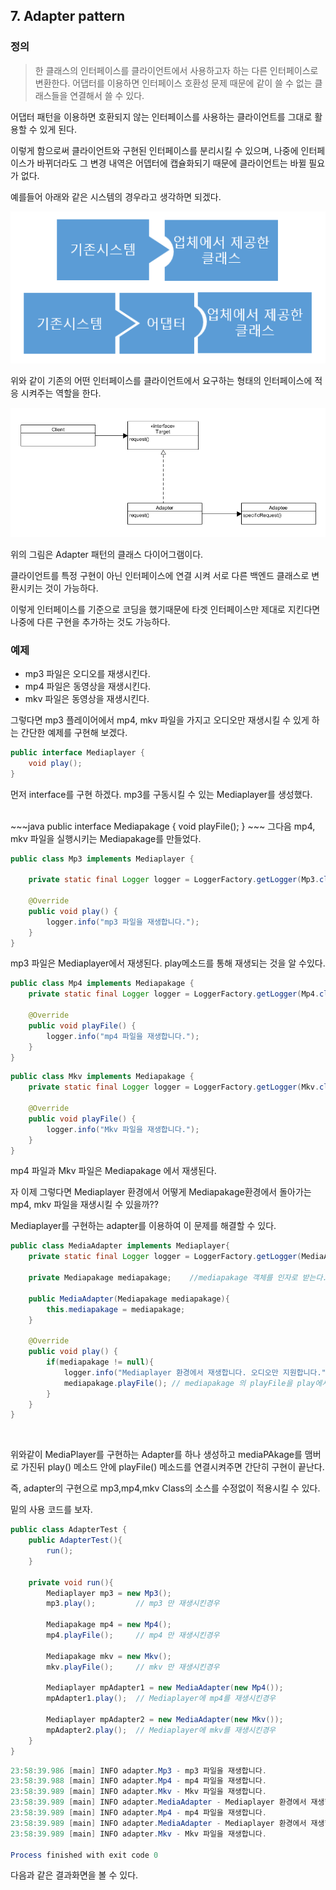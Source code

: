 ## 7. Adapter pattern

### 정의
> 한 클래스의 인터페이스를 클라이언트에서 사용하고자 하는 다른 인터페이스로 변환한다.
> 어댑터를 이용하면 인터페이스 호환성 문제 때문에 같이 쓸 수 없는 클래스들을 연결해서 쓸 수 있다.

어댑터 패턴을 이용하면 호환되지 않는 인터페이스를 사용하는 클라이언트를 그대로 활용할 수 있게 된다.

이렇게 함으로써 클라이언트와 구현된 인터페이스를 분리시킬 수 있으며, 나중에 인터페이스가 바뀌더라도 그 변경 내역은 어뎁터에 캡슐화되기 때문에 클라이언트는 바뀔 필요가 없다.

예를들어 아래와 같은 시스템의 경우라고 생각하면 되겠다.

![base](/src/main/md/adapter/img/adapter2.PNG)

위와 같이 기존의 어떤 인터페이스를 클라이언트에서 요구하는 형태의 인터페이스에 적응 시켜주는 역할을 한다.

![base](/src/main/md/adapter/img/adapter1.PNG)

위의 그림은 Adapter 패턴의 클래스 다이어그램이다.

클라이언트를 특정 구현이 아닌 인터페이스에 연결 시켜 서로 다른 백엔드 클래스로 변환시키는 것이 가능하다.

이렇게 인터페이스를 기준으로 코딩을 했기때문에 타겟 인터페이스만 제대로 지킨다면 나중에 다른 구현을 추가하는 것도 가능하다.

### 예제 

- mp3 파일은 오디오를 재생시킨다.
- mp4 파일은 동영상을 재생시킨다.
- mkv 파일은 동영상을 재생시킨다.

그렇다면 mp3 플레이어에서 mp4, mkv 파일을 가지고 오디오만 재생시킬 수 있게 하는 간단한 예제를 구현해 보겠다.

~~~java
public interface Mediaplayer {
    void play();
}
~~~

먼저 interface를 구현 하겠다. mp3를 구동시킬 수 있는 Mediaplayer를 생성했다.

<br/>
~~~java
public interface Mediapakage {
    void playFile();
}
~~~
그다음 mp4, mkv 파일을 실행시키는 Mediapakage를 만들었다. 
<br/>

~~~java
public class Mp3 implements Mediaplayer {

    private static final Logger logger = LoggerFactory.getLogger(Mp3.class);

    @Override
    public void play() {
        logger.info("mp3 파일을 재생합니다.");
    }
}
~~~

mp3 파일은 Mediaplayer에서 재생된다. play메소드를 통해 재생되는 것을 알 수있다.
<br/>

~~~java
public class Mp4 implements Mediapakage {
    private static final Logger logger = LoggerFactory.getLogger(Mp4.class);

    @Override
    public void playFile() {
        logger.info("mp4 파일을 재생합니다.");
    }
}
~~~

~~~java
public class Mkv implements Mediapakage {
    private static final Logger logger = LoggerFactory.getLogger(Mkv.class);

    @Override
    public void playFile() {
        logger.info("Mkv 파일을 재생합니다.");
    }
}
~~~

mp4 파일과 Mkv 파일은 Mediapakage 에서 재생된다.
<br/>

자 이제 그렇다면 Mediaplayer 환경에서 어떻게 Mediapakage환경에서 돌아가는 mp4, mkv 파일을 재생시킬 수 있을까??

Mediaplayer를 구현하는 adapter를 이용하여 이 문제를 해결할 수 있다.

~~~java
public class MediaAdapter implements Mediaplayer{
    private static final Logger logger = LoggerFactory.getLogger(MediaAdapter.class);

    private Mediapakage mediapakage;    //mediapakage 객체를 인자로 받는다. 

    public MediaAdapter(Mediapakage mediapakage){
        this.mediapakage = mediapakage;
    }

    @Override
    public void play() {
        if(mediapakage != null){
            logger.info("Mediaplayer 환경에서 재생합니다. 오디오만 지원합니다.");
            mediapakage.playFile(); // mediapakage 의 playFile을 play에서 실행 시켜준다.
        }
    }
}
~~~

<br/>

위와같이 MediaPlayer를 구현하는 Adapter를 하나 생성하고 mediaPAkage를 맴버로 가진뒤 play() 메소드 안에 playFile() 메소드를 연결시켜주면 
간단히 구현이 끝난다.

즉, adapter의 구현으로 mp3,mp4,mkv Class의 소스를 수정없이 적용시킬 수 있다.

밑의 사용 코드를 보자.

~~~java
public class AdapterTest {
    public AdapterTest(){
        run();
    }

    private void run(){
        Mediaplayer mp3 = new Mp3();
        mp3.play();         // mp3 만 재생시킨경우

        Mediapakage mp4 = new Mp4();
        mp4.playFile();     // mp4 만 재생시킨경우

        Mediapakage mkv = new Mkv();
        mkv.playFile();     // mkv 만 재생시킨경우

        Mediaplayer mpAdapter1 = new MediaAdapter(new Mp4());
        mpAdapter1.play();  // Mediaplayer에 mp4를 재생시킨경우

        Mediaplayer mpAdapter2 = new MediaAdapter(new Mkv());
        mpAdapter2.play();  // Mediaplayer에 mkv를 재생시킨경우
    }
}
~~~

~~~java
23:58:39.986 [main] INFO adapter.Mp3 - mp3 파일을 재생합니다.
23:58:39.988 [main] INFO adapter.Mp4 - mp4 파일을 재생합니다.
23:58:39.989 [main] INFO adapter.Mkv - Mkv 파일을 재생합니다.
23:58:39.989 [main] INFO adapter.MediaAdapter - Mediaplayer 환경에서 재생합니다. 오디오만 지원합니다.
23:58:39.989 [main] INFO adapter.Mp4 - mp4 파일을 재생합니다.
23:58:39.989 [main] INFO adapter.MediaAdapter - Mediaplayer 환경에서 재생합니다. 오디오만 지원합니다.
23:58:39.989 [main] INFO adapter.Mkv - Mkv 파일을 재생합니다.

Process finished with exit code 0
~~~

다음과 같은 결과화면을 볼 수 있다.
